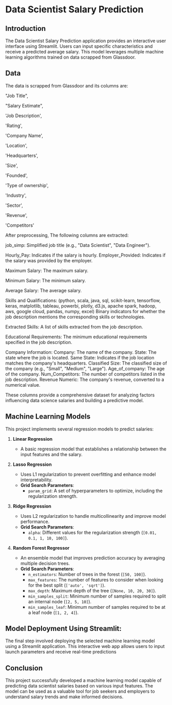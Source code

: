 # Data Scientist Salary Prediction




## Introduction

The Data Scientist Salary Prediction application provides an interactive user interface using Streamlit. Users can input specific characteristics and receive a predicted average salary. This model leverages multiple machine learning algorithms trained on data scrapped from Glassdoor.



## Data
The data is scrapped from Glassdoor and its columns are: 

"Job Title",

"Salary Estimate",

'Job Description', 

'Rating',

'Company Name', 

'Location', 

'Headquarters', 

'Size', 

'Founded', 

'Type of ownership', 

'Industry',

'Sector', 

'Revenue', 

'Competitors'




After preprocessing, The following columns are extracted:

job_simp: Simplified job title (e.g., "Data Scientist", "Data Engineer").

Hourly_Pay: Indicates if the salary is hourly.
Employer_Provided: Indicates if the salary was provided by the employer.

Maximum Salary: The maximum salary.

Minimum Salary: The minimum salary.

Average Salary: The average salary.

Skills and Qualifications:
(python, scala, java, sql, scikit-learn, tensorflow, keras, matplotlib, tableau, powerbi, plotly, d3.js, apache spark, hadoop, aws, google cloud, pandas, numpy, excel)
Binary indicators for whether the job description mentions the corresponding skills or technologies.

Extracted Skills: A list of skills extracted from the job description.

Educational Requirements: The minimum educational requirements specified in the job description.

Company Information:
Company: The name of the company.
State: The state where the job is located.
Same State: Indicates if the job location matches the company's headquarters.
Classified Size: The classified size of the company (e.g., "Small", "Medium", "Large").
Age_of_company: The age of the company.
Num_Competitors: The number of competitors listed in the job description.
Revenue Numeric: The company's revenue, converted to a numerical value.

These columns provide a comprehensive dataset for analyzing factors influencing data science salaries and building a predictive model.
       	


## Machine Learning Models

This project implements several regression models to predict salaries:

1. **Linear Regression**
   - A basic regression model that establishes a relationship between the input features and the salary.

2. **Lasso Regression**
   - Uses L1 regularization to prevent overfitting and enhance model interpretability.
   - **Grid Search Parameters**:
     - `param_grid`: A set of hyperparameters to optimize, including the regularization strength.

3. **Ridge Regression**
   - Uses L2 regularization to handle multicollinearity and improve model performance.
   - **Grid Search Parameters**:
     - `alpha`: Different values for the regularization strength (`[0.01, 0.1, 1, 10, 100]`).

4. **Random Forest Regressor**
   - An ensemble model that improves prediction accuracy by averaging multiple decision trees.
   - **Grid Search Parameters**:
     - `n_estimators`: Number of trees in the forest (`[50, 100]`).
     - `max_features`: The number of features to consider when looking for the best split (`['auto', 'sqrt']`).
     - `max_depth`: Maximum depth of the tree (`[None, 10, 20, 30]`).
     - `min_samples_split`: Minimum number of samples required to split an internal node (`[2, 5, 10]`).
     - `min_samples_leaf`: Minimum number of samples required to be at a leaf node (`[1, 2, 4]`).



## Model Deployment Using Streamlit:
The final step involved deploying the selected machine learning model using a Streamlit application. This interactive web app allows users to input launch parameters and receive real-time predictions

## Conclusion

This project successfully developed a machine learning model capable of predicting data scientist salaries based on various input features. The model can be used as a valuable tool for job seekers and employers to understand salary trends and make informed decisions.
